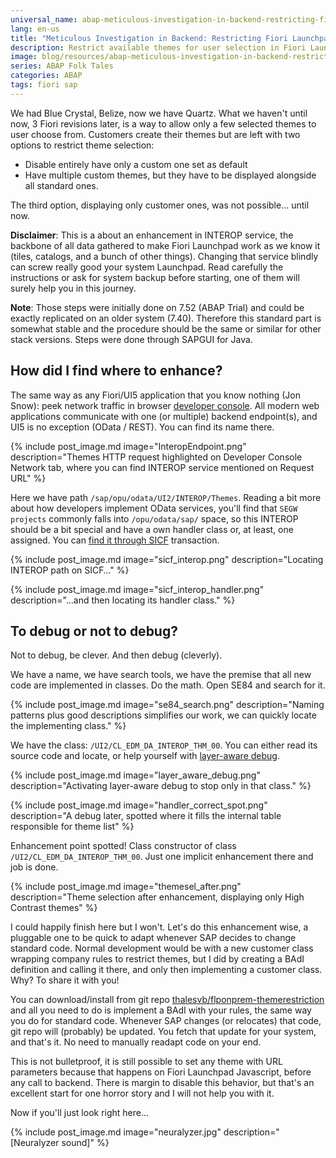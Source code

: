 ```yaml
---
universal_name: abap-meticulous-investigation-in-backend-restricting-fiori-launchpad-abap-theme-selection
lang: en-us
title: "Meticulous Investigation in Backend: Restricting Fiori Launchpad (ABAP) theme selection"
description: Restrict available themes for user selection in Fiori Launchpad with a simple implicit enhancement.
image: blog/resources/abap-meticulous-investigation-in-backend-restricting-fiori-launchpad-abap-theme-selection/img/themesel_after.png
series: ABAP Folk Tales
categories: ABAP
tags: fiori sap
---
```


We had Blue Crystal, Belize, now we have Quartz. What we haven't until now, 3 Fiori revisions later, is a way to allow only a few selected themes to user choose from. Customers create their themes but are left with two options to restrict theme selection:

* Disable entirely have only a custom one set as default
* Have multiple custom themes, but they have to be displayed alongside all standard ones.

The third option, displaying only customer ones, was not possible… until now.

__Disclaimer__: This is a about an enhancement in INTEROP service, the backbone of all data gathered to make Fiori Launchpad work as we know it (tiles, catalogs, and a bunch of other things). Changing  that service blindly can screw really good your system Launchpad. Read carefully the instructions or ask for system backup before starting, one of them will surely help you in this journey.

__Note__: Those steps were initially done on 7.52 (ABAP Trial) and could be exactly replicated on an older system (7.40). Therefore this standard part is somewhat stable and the procedure should be the same or similar for other stack versions. Steps were done through SAPGUI for Java.

## How did I find where to enhance?

The same way as any Fiori/UI5 application that you know nothing (Jon Snow): peek network traffic in browser [developer console][developer_console_network]. All modern web applications communicate with one (or multiple) backend endpoint(s), and UI5 is no exception (OData / REST). You can find its name there.

{% include post_image.md image="InteropEndpoint.png" description="Themes HTTP request highlighted on Developer Console Network tab, where you can find INTEROP service mentioned on Request URL" %}

Here we have path `/sap/opu/odata/UI2/INTEROP/Themes`. Reading a bit more about how developers implement OData services, you'll find that `SEGW projects` commonly falls into `/opu/odata/sap/` space, so this INTEROP should be a bit special and have a own handler class or, at least, one assigned. You can [find it through SICF][howto_find_icf_implementation] transaction.

{% include post_image.md image="sicf_interop.png" description="Locating INTEROP path on SICF…" %}

{% include post_image.md image="sicf_interop_handler.png" description="…and then locating its handler class." %}

## To debug or not to debug?

Not to debug, be clever. And then debug (cleverly).

We have a name, we have search tools, we have the premise that all new code are implemented in classes. Do the math. Open SE84 and search for it.

{% include post_image.md image="se84_search.png" description="Naming patterns plus good descriptions simplifies our work, we can quickly locate the implementing class." %}

We have the class: `/UI2/CL_EDM_DA_INTEROP_THM_00`. You can either read its source code and locate, or help yourself with [layer-aware debug][howto_layer_aware_debug].

{% include post_image.md image="layer_aware_debug.png" description="Activating layer-aware debug to stop only in that class." %}

{% include post_image.md image="handler_correct_spot.png" description="A debug later, spotted where it fills the internal table responsible for theme list" %}

Enhancement point spotted! Class constructor of class `/UI2/CL_EDM_DA_INTEROP_THM_00`. Just one implicit enhancement there and job is done.

{% include post_image.md image="themesel_after.png" description="Theme selection after enhancement, displaying only High Contrast themes" %}

I could happily finish here but I won't. Let's do this enhancement wise, a pluggable one to be quick to adapt whenever SAP decides to change standard code. Normal development would be with a new customer class wrapping company rules to restrict themes, but I did by creating a BAdI definition and calling it there, and only then implementing a customer class. Why? To share it with you!

You can download/install from git repo [thalesvb/flponprem-themerestriction][repo_theme_restriction] and all you need to do is implement a BAdI with your rules, the same way you do for standard code. Whenever SAP changes (or relocates) that code, git repo will (probably) be updated. You fetch that update for your system, and that's it. No need to manually readapt code on your end.

This is not bulletproof, it is still possible to set any theme with URL parameters because that happens on Fiori Launchpad Javascript, before any call to backend. There is margin to disable this behavior, but that's an excellent start for one horror story and I will not help you with it.

Now if you'll just look right here…

{% include post_image.md image="neuralyzer.jpg" description="[Neuralyzer sound]" %}


[developer_console_network]: https://developers.google.com/web/tools/chrome-devtools/network
[howto_find_icf_implementation]: https://blogs.sap.com/2013/08/10/how-to-find-the-implementation-of-an-icf-service/
[howto_layer_aware_debug]: https://blogs.sap.com/2010/07/27/layer-aware-debugging-in-nw-70-ehp2/
[repo_theme_restriction]: //github.com/thalesvb/flponprem-themerestriction